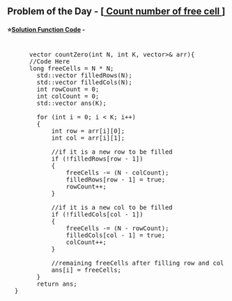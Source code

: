 ## Problem of the Day - [<a href="https://practice.geeksforgeeks.org/problems/90a81c305b1fe939b9230a67824749ceaa493eab/1"> Count number of free cell </a>]


#### ⭐<ins>Solution Function Code</ins> -
<pre>

      vector<long long int> countZero(int N, int K, vector<vector<int>>& arr){
      //Code Here
      long freeCells = N * N;
        std::vector<bool> filledRows(N);
        std::vector<bool> filledCols(N);
        int rowCount = 0;
        int colCount = 0;
        std::vector<long long> ans(K);
        
        for (int i = 0; i < K; i++)
        {
            int row = arr[i][0];
            int col = arr[i][1];
            
            //if it is a new row to be filled
            if (!filledRows[row - 1])
            {
                freeCells -= (N - colCount);
                filledRows[row - 1] = true;
                rowCount++;
            }
            
            //if it is a new col to be filled
            if (!filledCols[col - 1])
            {
                freeCells -= (N - rowCount);
                filledCols[col - 1] = true;
                colCount++;
            }
            
            //remaining freeCells after filling row and col
            ans[i] = freeCells;
        }
        return ans;
  }
</pre>
